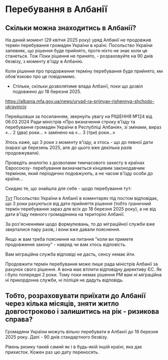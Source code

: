 # Перебування в Албанії

## Скільки можна знаходитись в Албанії?

<note>
На даний момент (29 квітня 2025 року) уряд Албанії не продовжив термін перебування громадян України в країні.
Посольство України запевняє, що рішення буде прийнято, проте ніхто не знає коли це станеться. Тож Поки рішення не принято,
- розраховуйте на 90 днів безвізу, з моменту в'їзду в Албанію.

Коли рішення про продовження терміну перебування буде прийнято, ми обов'язково про це повідомимо.
</note>

- Стільки, скільки дозволятиме влада Албанії, поки що дозвіл подовжено до 18 березня 2025.

https://albania.mfa.gov.ua/news/uryad-ra-prijnyav-rishennya-shchodo-ukrayinciv

Перейшовши за посиланням, звернуіть увагу на РІШЕННЯ №124 від 06.03.2024 Ради міністрів «Про
визначення строку в’їзду та перебування громадян України в Республіці Албанія», зі змінами, вираз «...
2 (два) роки... » замінено на «... 3 (три) роки...»

Хтось каже, що 3 роки з моменту в'їзду, а хтось - що до певної дати (наразі це березень 2025, але до
  цього вже декілька разів продовжували).

Проведіть аналогію з дозволами тимчасового захисту в країнах Євросоюзу- перебування визначається
  кінцевим законодавчим терміном, який періодично подовжують, а не часом в'їзду особи до країни...

Скидаю те, що знайшла для себе - щодо перебування тут:

<a href="https://www.facebook.com/100071710445316/posts/pfbid0pYSJzbKWWLEGJRtERjpSTtg72UyrQGwC9DGnd">Тут</a> Посольство України в Албанії в коментарях під постом відповідає, що 3 роки рахуються від дати
прийняття рішення (тобто граничний термін перебування зараз для всіх до 18 березня 2025 року), а не
від дати в'їзду певного громадянина на територію Албанії.

За роз'ясненнями щодо формулювань, то до міграційної служби вже зверталися пару разів, і вони вже
давали пояснення.

Якщо ж вам треба пояснення на питання "коли ви примете продовження закону" - навряд чи вам хтось
відповість.

Вам міграційна служба відповіді не дасть, сенсу немає йти.

Продовжити термін перебування може лише рада міністрів Албанії за рахунок свого рішення. А вона
має втілити відповідну директиву ЄС. Як і було попередні 2 роки. Тому поки немає рішення РМ вам ні міграційна ні прикордонна служби, ні поліція не дадуть відповідь.

## Тобто, розраховувати приїхати до Албанії через кілька місяців, зняти житло довгостроково і залишитись на рік - ризикова справа?

Громадяни України можуть вільно перебувати в Албанії до 18 березня 2025 року. Далі - 90 днів
стандартного безвізу.

Рівень ризику такий самий як і в будь-якій іншій країні, яка дає прихисток. Кожен раз цю дату переносять.
